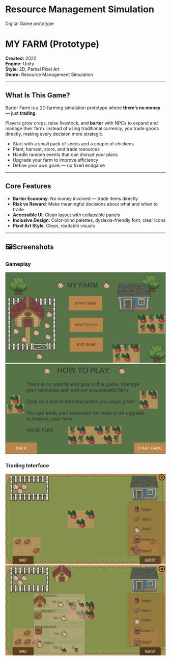 # Resource Management Simulation
Digital Game prototype

# MY FARM (Prototype)

**Created:** 2022  
**Engine:** Unity  
**Style:** 2D, Partial Pixel Art  
**Genre:** Resource Management Simulation

---

##  What Is This Game?

Barter Farm is a 2D farming simulation prototype where **there’s no money** — just **trading**.

Players grow crops, raise livestock, and **barter** with NPCs to expand and manage their farm. Instead of using traditional currency, you trade goods directly, making every decision more strategic.

- Start with a small pack of seeds and a couple of chickens  
- Plant, harvest, store, and trade resources  
- Handle random events that can disrupt your plans  
- Upgrade your farm to improve efficiency  
- Define your own goals — no fixed endgame

---

## Core Features

- **Barter Economy**: No money involved — trade items directly  
- **Risk vs Reward**: Make meaningful decisions about what and when to trade  
- **Accessible UI**: Clean layout with collapsible panels  
- **Inclusive Design**: Color-blind palettes, dyslexia-friendly font, clear icons  
- **Pixel Art Style**: Clean, readable visuals

---

## 🖼Screenshots

### Gameplay
![Gameplay Screenshot](RM/RM1.png)
![Gameplay Screenshot](RM/RM2.png)

### Trading Interface
![Trading UI Screenshot](RM/RM4.png)
![Trading UI Screenshot](RM/RM5.png)

